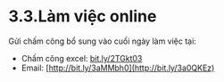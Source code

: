 # 3.3.Làm việc online

Gửi chấm công bổ sung vào cuối ngày làm việc tại:

* Chấm công excel: [bit.ly/2TGkt03](http://bit.ly/2TGkt03)
* Email: [http://bit.ly/3aMMbh0](http://bit.ly/3a0QKEz)


